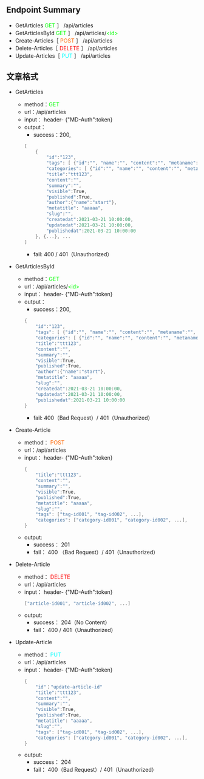 ## Endpoint Summary
- GetArticles<font color=#00FF00> GET </font>］ /api/articles
- GetArticlesById<font color=#00FF00> GET </font>］ /api/articles/<font color=#00FF00>\<id\></font>
- Create-Articles［<font color=#FF6600> POST </font>］ /api/articles
- Delete-Articles［<font color=#FF0000> DELETE </font>］ /api/articles
- Update-Articles［<font color=#00FFFF> PUT </font>］ /api/articles


## 文章格式
- GetArticles
    - method：<font color=#00FF00>GET</font>
    - url：/api/articles
    - input： header- {"MD-Auth":token}
    - output：
        - success：200, 
        ```c
        [
            {
                "id":"123",
                "tags": [ {"id":"", "name":"", "content":"", "metaname":"", "slug":""}, ...],
                "categories": [ {"id":"", "name":"", "content":"", "metaname":"", "slug":"", "parentid":""}, ...],
                "title":"ttt123",
                "content":"",
                "summary":"",
                "visible":True,
				"published":True,
                "author":{"name":"start"},
                "metatitle": "aaaaa",
                "slug":"",
                "createdat":2021-03-21 10:00:00,
                "updatedat":2021-03-21 10:00:00,
                "publishedat":2021-03-21 10:00:00
            }, {...}, ...
        ]
        ```
        - fail: 400 / 401（Unauthorized）

- GetArticlesById
    - method：<font color=#00FF00>GET</font>
    - url：/api/articles/<font color=#00FF00>\<id\></font>
    - input： header- {"MD-Auth":token}
    - output：
        - success：200, 
        ```c
        {
            "id":"123",
            "tags": [ {"id":"", "name":"", "content":"", "metaname":"", "slug":""}, ...],
            "categories": [ {"id":"", "name":"", "content":"", "metaname":"", "slug":"", "parentid":""}, ...],
            "title":"ttt123",
            "content":"",
            "summary":"",
            "visible":True,
			"published":True,
            "author":{"name":"start"},
            "metatitle": "aaaaa",
            "slug":"",
            "createdat":2021-03-21 10:00:00,
            "updatedat":2021-03-21 10:00:00,
            "publishedat":2021-03-21 10:00:00
        }
        ```
        - fail: 400（Bad Request）/ 401（Unauthorized）

- Create-Article
    - method：<font color=#FF6600> POST </font>
    - url：/api/articles
    - input： header- {"MD-Auth":token}
        ```c
        {
            "title":"ttt123",
            "content":"",
            "summary":"",
            "visible":True,
			"published":True,
            "metatitle": "aaaaa",
            "slug":"",
            "tags": ["tag-id001", "tag-id002", ...],
            "categories": ["category-id001", "category-id002", ...],
        }
        ```
    - output: 
        - success： 201
        - fail： 400 （Bad Request）/ 401（Unauthorized）

- Delete-Article
    - method：<font color=#FF0000> DELETE </font>
    - url：/api/articles
    - input： header- {"MD-Auth":token}
        ```c
        ["article-id001", "article-id002", ...]
        ```
    - output: 
        - success： 204（No Content）
        - fail： 400 / 401（Unauthorized）

- Update-Article
    - method：<font color=#00FFFF> PUT </font>
    - url：/api/articles
    - input： header- {"MD-Auth":token}
        ```c
        {
            "id"："update-article-id"
            "title":"ttt123",
            "content":"",
            "summary":"",
            "visible":True,
			"published":True,
            "metatitle": "aaaaa",
            "slug":"",
            "tags": ["tag-id001", "tag-id002", ...],
            "categories": ["category-id001", "category-id002", ...],
        }
        ```
    - output: 
        - success： 204
        - fail： 400（Bad Request）/ 401（Unauthorized）

